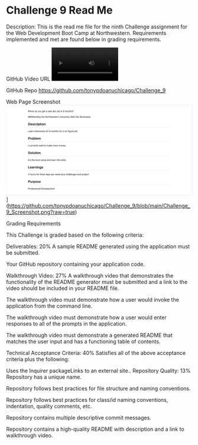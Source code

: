 # Challenge 9 Read Me

Description:  This is the read me file for the ninth Challenge assignment for the Web Development Boot Camp at Northwestern.  Requirements implemented and met are found below in grading requirements.

GitHub Video URL
<video src='https://github.com/tonypdoanuchicago/Challenge_9/blob/main/Challenge_9_Video.mov' width=180/>


GitHub Repo
https://github.com/tonypdoanuchicago/Challenge_9


Web Page Screenshot
![alt text](https://github.com/tonypdoanuchicago/Challenge_9/blob/main/Challenge_9_Screenshot.png)](https://github.com/tonypdoanuchicago/Challenge_9/blob/main/Challenge_9_Screenshot.png?raw=true)


Grading Requirements

This Challenge is graded based on the following criteria:

Deliverables: 20%
A sample README generated using the application must be submitted.

Your GitHub repository containing your application code.

Walkthrough Video: 27%
A walkthrough video that demonstrates the functionality of the README generator must be submitted and a link to the video should be included in your README file.

The walkthrough video must demonstrate how a user would invoke the application from the command line.

The walkthrough video must demonstrate how a user would enter responses to all of the prompts in the application.

The walkthrough video must demonstrate a generated README that matches the user input and has a functioning table of contents.

Technical Acceptance Criteria: 40%
Satisfies all of the above acceptance criteria plus the following:

Uses the Inquirer packageLinks to an external site..
Repository Quality: 13%
Repository has a unique name.

Repository follows best practices for file structure and naming conventions.

Repository follows best practices for class/id naming conventions, indentation, quality comments, etc.

Repository contains multiple descriptive commit messages.

Repository contains a high-quality README with description and a link to walkthrough video.

